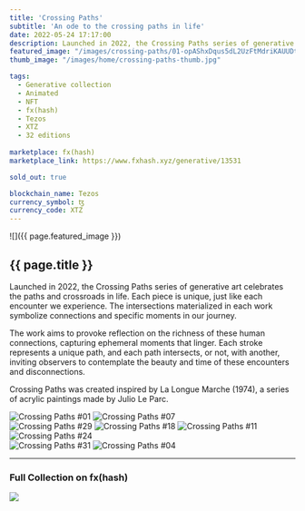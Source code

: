 ```yaml
---
title: 'Crossing Paths'
subtitle: 'An ode to the crossing paths in life'
date: 2022-05-24 17:17:00
description: Launched in 2022, the Crossing Paths series of generative art celebrates the paths and crossroads in life.
featured_image: "/images/crossing-paths/01-opAShxDqus5dL2UzFtMdriKAUUDtTKLnbAtaaQbA6JmXYkKq7Kw_1_1.png"
thumb_image: "/images/home/crossing-paths-thumb.jpg"

tags:
  - Generative collection
  - Animated
  - NFT
  - fx(hash)
  - Tezos
  - XTZ
  - 32 editions
  
marketplace: fx(hash)
marketplace_link: https://www.fxhash.xyz/generative/13531

sold_out: true

blockchain_name: Tezos
currency_symbol: ꜩ
currency_code: XTZ
---
```


![]({{ page.featured_image }})

## {{ page.title }}

Launched in 2022, the Crossing Paths series of generative art celebrates the paths and crossroads in life. Each piece is unique, just like each encounter we experience. The intersections materialized in each work symbolize connections and specific moments in our journey.

The work aims to provoke reflection on the richness of these human connections, capturing ephemeral moments that linger. Each stroke represents a unique path, and each path intersects, or not, with another, inviting observers to contemplate the beauty and time of these encounters and disconnections.

Crossing Paths was created inspired by La Longue Marche (1974), a series of acrylic paintings made by Julio Le Parc.

<div class="gallery" data-columns="2">
	<img src="/images/crossing-paths/01-opAShxDqus5dL2UzFtMdriKAUUDtTKLnbAtaaQbA6JmXYkKq7Kw_1_1.png" title="Crossing Paths #01" alt="Crossing Paths #01">
	<img src="/images/crossing-paths/07-oohn84GTBeE2M7hUJMU1ooUY3ShWunB7y3dUtz4BS5XLdstXDZE_1_1.png" title="Crossing Paths #07" alt="Crossing Paths #07">
</div>

<div class="gallery" data-columns="3">
	<img src="/images/crossing-paths/crossing-paths-29.png" title="Crossing Paths #29" alt="Crossing Paths #29">
	<img src="/images/crossing-paths/crossing-paths-18.png" title="Crossing Paths #18" alt="Crossing Paths #18">
	<img src="/images/crossing-paths/crossing-paths-11.png" title="Crossing Paths #11" alt="Crossing Paths #11">
</div>

<img src="/images/crossing-paths/crossing-paths-24.png" title="Crossing Paths #24" alt="Crossing Paths #24">

<div class="gallery" data-columns="2">
	<img src="/images/crossing-paths/31-oo3oCwmQXp8fYzweP7zBxfvfxKjaZjPsz1SfG3dDPC1FyTvZpba_1_1.png" title="Crossing Paths #31" alt="Crossing Paths #31">
	<img src="/images/crossing-paths/04-oozmaEKBkyrbY4K5KBNj3Lfb8K7mtxunLqn4woAyL4smWvDF2eY_1_1.png" title="Crossing Paths #04" alt="Crossing Paths #04">
</div>

---

### Full Collection on fx(hash)

<img src="/images/crossing-paths/CrossingPaths-FullCollection.png">
